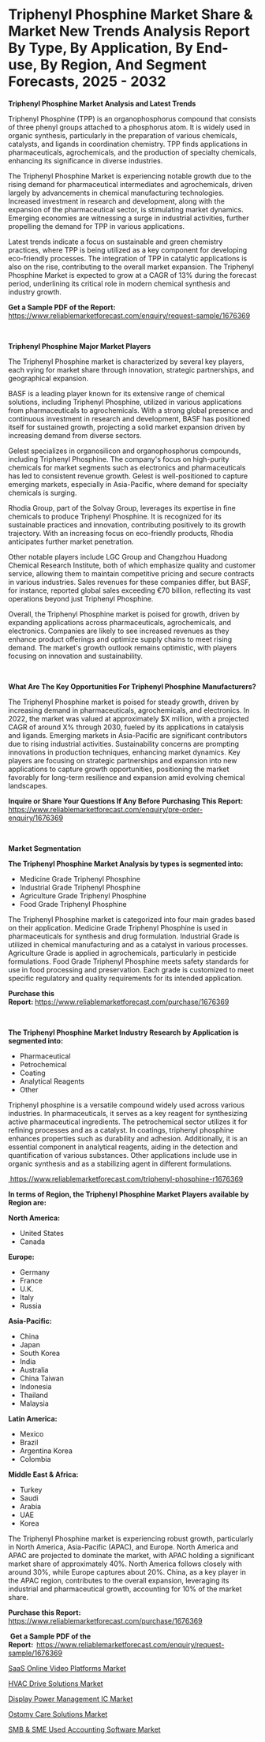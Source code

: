 <p><h1>Triphenyl Phosphine Market Share & Market New Trends Analysis Report By Type, By Application, By End-use, By Region, And Segment Forecasts, 2025 - 2032</h1></p><p><strong>Triphenyl Phosphine Market Analysis and Latest Trends</strong></p>
<p><p>Triphenyl Phosphine (TPP) is an organophosphorus compound that consists of three phenyl groups attached to a phosphorus atom. It is widely used in organic synthesis, particularly in the preparation of various chemicals, catalysts, and ligands in coordination chemistry. TPP finds applications in pharmaceuticals, agrochemicals, and the production of specialty chemicals, enhancing its significance in diverse industries.</p><p>The Triphenyl Phosphine Market is experiencing notable growth due to the rising demand for pharmaceutical intermediates and agrochemicals, driven largely by advancements in chemical manufacturing technologies. Increased investment in research and development, along with the expansion of the pharmaceutical sector, is stimulating market dynamics. Emerging economies are witnessing a surge in industrial activities, further propelling the demand for TPP in various applications.</p><p>Latest trends indicate a focus on sustainable and green chemistry practices, where TPP is being utilized as a key component for developing eco-friendly processes. The integration of TPP in catalytic applications is also on the rise, contributing to the overall market expansion. The Triphenyl Phosphine Market is expected to grow at a CAGR of 13% during the forecast period, underlining its critical role in modern chemical synthesis and industry growth.</p></p>
<p><strong>Get a Sample PDF of the Report:&nbsp;</strong> <a href="https://www.reliablemarketforecast.com/enquiry/request-sample/1676369?utm_campaign=1888&utm_medium=2&utm_source=Github&utm_content=ia&utm_term=24032025&utm_id=triphenyl-phosphine">https://www.reliablemarketforecast.com/enquiry/request-sample/1676369</a></p>
<p>&nbsp;</p>
<p><strong>Triphenyl Phosphine Major Market Players</strong></p>
<p><p>The Triphenyl Phosphine market is characterized by several key players, each vying for market share through innovation, strategic partnerships, and geographical expansion. </p><p>BASF is a leading player known for its extensive range of chemical solutions, including Triphenyl Phosphine, utilized in various applications from pharmaceuticals to agrochemicals. With a strong global presence and continuous investment in research and development, BASF has positioned itself for sustained growth, projecting a solid market expansion driven by increasing demand from diverse sectors.</p><p>Gelest specializes in organosilicon and organophosphorus compounds, including Triphenyl Phosphine. The company's focus on high-purity chemicals for market segments such as electronics and pharmaceuticals has led to consistent revenue growth. Gelest is well-positioned to capture emerging markets, especially in Asia-Pacific, where demand for specialty chemicals is surging.</p><p>Rhodia Group, part of the Solvay Group, leverages its expertise in fine chemicals to produce Triphenyl Phosphine. It is recognized for its sustainable practices and innovation, contributing positively to its growth trajectory. With an increasing focus on eco-friendly products, Rhodia anticipates further market penetration.</p><p>Other notable players include LGC Group and Changzhou Huadong Chemical Research Institute, both of which emphasize quality and customer service, allowing them to maintain competitive pricing and secure contracts in various industries. Sales revenues for these companies differ, but BASF, for instance, reported global sales exceeding €70 billion, reflecting its vast operations beyond just Triphenyl Phosphine.</p><p>Overall, the Triphenyl Phosphine market is poised for growth, driven by expanding applications across pharmaceuticals, agrochemicals, and electronics. Companies are likely to see increased revenues as they enhance product offerings and optimize supply chains to meet rising demand. The market's growth outlook remains optimistic, with players focusing on innovation and sustainability.</p></p>
<p>&nbsp;</p>
<p><strong>What Are The Key Opportunities For Triphenyl Phosphine Manufacturers?</strong></p>
<p><p>The Triphenyl Phosphine market is poised for steady growth, driven by increasing demand in pharmaceuticals, agrochemicals, and electronics. In 2022, the market was valued at approximately $X million, with a projected CAGR of around X% through 2030, fueled by its applications in catalysis and ligands. Emerging markets in Asia-Pacific are significant contributors due to rising industrial activities. Sustainability concerns are prompting innovations in production techniques, enhancing market dynamics. Key players are focusing on strategic partnerships and expansion into new applications to capture growth opportunities, positioning the market favorably for long-term resilience and expansion amid evolving chemical landscapes.</p></p>
<p><strong>Inquire or Share Your Questions If Any Before Purchasing This Report:</strong> <a href="https://www.reliablemarketforecast.com/enquiry/pre-order-enquiry/1676369?utm_campaign=1888&utm_medium=2&utm_source=Github&utm_content=ia&utm_term=24032025&utm_id=triphenyl-phosphine">https://www.reliablemarketforecast.com/enquiry/pre-order-enquiry/1676369</a></p>
<p>&nbsp;</p>
<p><strong>Market Segmentation</strong></p>
<p><strong>The Triphenyl Phosphine Market Analysis by types is segmented into:</strong></p>
<p><ul><li>Medicine Grade Triphenyl Phosphine</li><li>Industrial Grade Triphenyl Phosphine</li><li>Agriculture Grade Triphenyl Phosphine</li><li>Food Grade Triphenyl Phosphine</li></ul></p>
<p><p>The Triphenyl Phosphine market is categorized into four main grades based on their application. Medicine Grade Triphenyl Phosphine is used in pharmaceuticals for synthesis and drug formulation. Industrial Grade is utilized in chemical manufacturing and as a catalyst in various processes. Agriculture Grade is applied in agrochemicals, particularly in pesticide formulations. Food Grade Triphenyl Phosphine meets safety standards for use in food processing and preservation. Each grade is customized to meet specific regulatory and quality requirements for its intended application.</p></p>
<p><strong>Purchase this Report:&nbsp;</strong><a href="https://www.reliablemarketforecast.com/purchase/1676369?utm_campaign=1888&utm_medium=2&utm_source=Github&utm_content=ia&utm_term=24032025&utm_id=triphenyl-phosphine">https://www.reliablemarketforecast.com/purchase/1676369</a></p>
<p>&nbsp;</p>
<p><strong>The Triphenyl Phosphine Market Industry Research by Application is segmented into:</strong></p>
<p><ul><li>Pharmaceutical</li><li>Petrochemical</li><li>Coating</li><li>Analytical Reagents</li><li>Other</li></ul></p>
<p><p>Triphenyl phosphine is a versatile compound widely used across various industries. In pharmaceuticals, it serves as a key reagent for synthesizing active pharmaceutical ingredients. The petrochemical sector utilizes it for refining processes and as a catalyst. In coatings, triphenyl phosphine enhances properties such as durability and adhesion. Additionally, it is an essential component in analytical reagents, aiding in the detection and quantification of various substances. Other applications include use in organic synthesis and as a stabilizing agent in different formulations.</p></p>
<p><a href="https://www.reliablemarketforecast.com/triphenyl-phosphine-r1676369?utm_campaign=1888&utm_medium=2&utm_source=Github&utm_content=ia&utm_term=24032025&utm_id=triphenyl-phosphine">&nbsp;https://www.reliablemarketforecast.com/triphenyl-phosphine-r1676369</a></p>
<p><strong>In terms of Region, the Triphenyl Phosphine Market Players available by Region are:</strong></p>
<p>
    <p> <strong> North America: </strong>
        <ul>
            <li>United States</li>
            <li>Canada</li>
        </ul>
        </p> 
    <p> <strong> Europe: </strong>
        <ul>
            <li>Germany</li>
            <li>France</li>
            <li>U.K.</li>
            <li>Italy</li>
            <li>Russia</li>
        </ul>
        </p> 
    <p> <strong> Asia-Pacific: </strong>
        <ul>
            <li>China</li>
            <li>Japan</li>
            <li>South Korea</li>
            <li>India</li>
            <li>Australia</li>
            <li>China Taiwan</li>
            <li>Indonesia</li>
            <li>Thailand</li>
            <li>Malaysia</li>
        </ul>
        </p> 
    <p> <strong> Latin America: </strong>
        <ul>
            <li>Mexico</li>
            <li>Brazil</li>
            <li>Argentina Korea</li>
            <li>Colombia</li>
        </ul>
        </p> 
    <p> <strong> Middle East & Africa: </strong>
        <ul>
            <li>Turkey</li>
            <li>Saudi</li>
            <li>Arabia</li>
            <li>UAE</li>
            <li>Korea</li>
        </ul>
    </p>
    </p>
<p><p>The Triphenyl Phosphine market is experiencing robust growth, particularly in North America, Asia-Pacific (APAC), and Europe. North America and APAC are projected to dominate the market, with APAC holding a significant market share of approximately 40%. North America follows closely with around 30%, while Europe captures about 20%. China, as a key player in the APAC region, contributes to the overall expansion, leveraging its industrial and pharmaceutical growth, accounting for 10% of the market share.</p></p>
<p><strong>Purchase this Report: </strong><a href="https://www.reliablemarketforecast.com/purchase/1676369?utm_campaign=1888&utm_medium=2&utm_source=Github&utm_content=ia&utm_term=24032025&utm_id=triphenyl-phosphine">https://www.reliablemarketforecast.com/purchase/1676369</a></p>
<p>&nbsp;<strong>Get a Sample PDF of the Report:&nbsp;&nbsp;</strong><a href="https://www.reliablemarketforecast.com/enquiry/request-sample/1676369?utm_campaign=1888&utm_medium=2&utm_source=Github&utm_content=ia&utm_term=24032025&utm_id=triphenyl-phosphine">https://www.reliablemarketforecast.com/enquiry/request-sample/1676369</a></p>
<p><strong></strong></p>
<p><p><a href="https://github.com/makzzochil/Market-Research-Report-List-1/blob/main/saas-online-video-platforms-market.md?utm_campaign=1888&utm_medium=2&utm_source=Github&utm_content=ia&utm_term=24032025&utm_id=triphenyl-phosphine">SaaS Online Video Platforms Market</a></p><p><a href="https://github.com/mronmizoe/Market-Research-Report-List-1/blob/main/hvac-drive-solutions-market.md?utm_campaign=1888&utm_medium=2&utm_source=Github&utm_content=ia&utm_term=24032025&utm_id=triphenyl-phosphine">HVAC Drive Solutions Market</a></p><p><a href="https://github.com/hayasiorover/Market-Research-Report-List-1/blob/main/display-power-management-ic-market.md?utm_campaign=1888&utm_medium=2&utm_source=Github&utm_content=ia&utm_term=24032025&utm_id=triphenyl-phosphine">Display Power Management IC Market</a></p><p><a href="https://github.com/heinslakey2x/Market-Research-Report-List-1/blob/main/ostomy-care-solutions-market.md?utm_campaign=1888&utm_medium=2&utm_source=Github&utm_content=ia&utm_term=24032025&utm_id=triphenyl-phosphine">Ostomy Care Solutions Market</a></p><p><a href="https://github.com/gitfwelday/Market-Research-Report-List-1/blob/main/smb-sme-used-accounting-software-market.md?utm_campaign=1888&utm_medium=2&utm_source=Github&utm_content=ia&utm_term=24032025&utm_id=triphenyl-phosphine">SMB & SME Used Accounting Software Market</a></p></p>